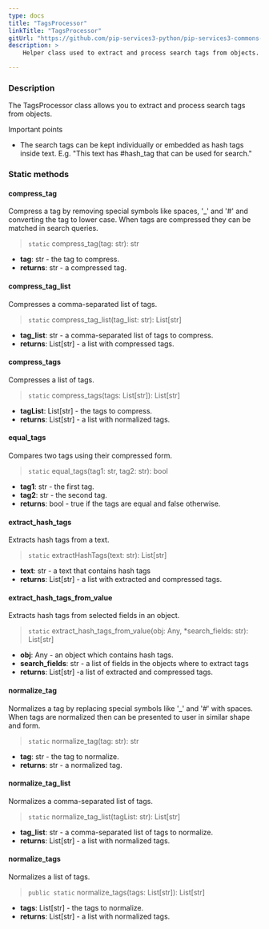 ```yaml
---
type: docs
title: "TagsProcessor"
linkTitle: "TagsProcessor"
gitUrl: "https://github.com/pip-services3-python/pip-services3-commons-python"
description: > 
    Helper class used to extract and process search tags from objects.

---
```


### Description

The TagsProcessor class allows you to extract and process search tags from objects.

Important points

- The search tags can be kept individually or embedded as hash tags inside text. E.g. "This text has #hash_tag that can be used for search."

### Static methods

#### compress_tag
Compress a tag by removing special symbols like spaces, '_' and '#'
and converting the tag to lower case.
When tags are compressed they can be matched in search queries.

> `static` compress_tag(tag: str): str

- **tag**: str - the tag to compress.
- **returns**: str - a compressed tag.


#### compress_tag_list
Compresses a comma-separated list of tags.

> `static` compress_tag_list(tag_list: str): List[str]

- **tag_list**: str - a comma-separated list of tags to compress.
- **returns**: List[str] - a list with compressed tags.


#### compress_tags
Compresses a list of tags.

> `static` compress_tags(tags: List[str]): List[str]

- **tagList**: List[str] - the tags to compress.
- **returns**: List[str] - a list with normalized tags.


#### equal_tags
Compares two tags using their compressed form.

> `static` equal_tags(tag1: str, tag2: str): bool

- **tag1**: str - the first tag.
- **tag2**: str - the second tag.
- **returns**: bool - true if the tags are equal and false otherwise.


#### extract_hash_tags
Extracts hash tags from a text.

> `static` extractHashTags(text: str): List[str]

- **text**: str - a text that contains hash tags
- **returns**: List[str] - a list with extracted and compressed tags.


#### extract_hash_tags_from_value
Extracts hash tags from selected fields in an object.

> `static` extract_hash_tags_from_value(obj: Any, *search_fields: str): List[str]

- **obj**: Any - an object which contains hash tags.
- **search_fields**: str - a list of fields in the objects where to extract tags
- **returns**: List[str] -a list of extracted and compressed tags.


#### normalize_tag
Normalizes a tag by replacing special symbols like '_' and '#' with spaces.
When tags are normalized then can be presented to user in similar shape and form.

> `static` normalize_tag(tag: str): str

- **tag**: str - the tag to normalize.
- **returns**: str - a normalized tag.


#### normalize_tag_list
Normalizes a comma-separated list of tags.

> `static` normalize_tag_list(tagList: str): List[str]

- **tag_list**: str - a comma-separated list of tags to normalize.
- **returns**: List[str] - a list with normalized tags.


#### normalize_tags
Normalizes a list of tags.

> `public static` normalize_tags(tags: List[str]): List[str]

- **tags**: List[str] - the tags to normalize.
- **returns**: List[str] - a list with normalized tags.
